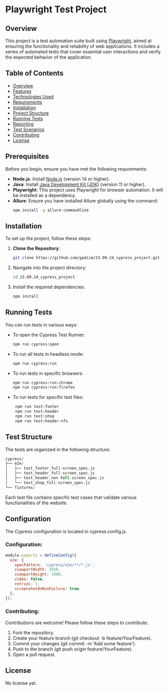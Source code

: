# Playwright Test Project

## Overview

This project is a test automation suite built using [Playwright](https://playwright.dev/), aimed at ensuring the functionality and reliability of web applications. It includes a series of automated tests that cover essential user interactions and verify the expected behavior of the application.

## Table of Contents
- [Overview](#overview)
- [Features](#features)
- [Technologies Used](#technologies-used)
- [Requirements](#requirements)
- [Installation](#installation)
- [Project Structure](#project-structure)
- [Running Tests](#running-tests)
- [Reporting](#reporting)
- [Test Scenarios](#test-scenarios)
- [Contributing](#contributing)
- [License](#license)


## Prerequisites

Before you begin, ensure you have met the following requirements:

- **Node.js**: Install [Node.js](https://nodejs.org/) (version 14 or higher).
- **Java**: Install [Java Development Kit (JDK)](https://www.oracle.com/java/technologies/javase/jdk23-archive-downloads.html) (version 11 or higher).
- **Playwright**: This project uses Playwright for browser automation. It will be installed as a dependency.
- **Allure**: Ensure you have installed Allure globally using the command:
  ```bash
  npm install -g allure-commandline

## Installation

To set up the project, follow these steps:

1. **Clone the Repository**:
   ```bash
   git clone https://github.com/gadiim/23.09.24_cypress_project.git
   ```
2. Navigate into the project directory:
   ```bash
   cd 23.09.24_cypress_project
   ```
3. Install the required dependencies:
   ```bash
   npm install
   ```

## Running Tests

You can run tests in various ways:

- To open the Cypress Test Runner:
   ```bash
   npm run cypress:open
   ```
- To run all tests in headless mode:  
   ```bash
   npm run cypress:run
   ```
- To run tests in specific browsers:
   ```bash
   npm run cypress:run:chrome
   npm run cypress:run:firefox
   ```
- To run tests for specific test files:
  ```bash
   npm run test:footer
   npm run test:header
   npm run test:shop
   npm run test:header-nfs
   ```
## Test Structure

The tests are organized in the following structure:
   ```sql
   cypress/
├── e2e/
│   ├── test_footer_full-screen_spec.js
│   ├── test_header_full-screen_spec.js
│   ├── test_header_non-full-screen_spec.js
│   └── test_shop_full-screen_spec.js
└── fixtures/
   ```
Each test file contains specific test cases that validate various functionalities of the website.

## Configuration

The Cypress configuration is located in cypress.config.js. 

### Configuration:
```javascript
module.exports = defineConfig({
  e2e: {
    specPattern: 'cypress/e2e/**/*.js',
    viewportWidth: 1920,
    viewportHeight: 1080,
    video: false,
    retries: 1,
    screenshotOnRunFailure: true,
  },
});
```
### Contributing:

Contributions are welcome! Please follow these steps to contribute:

1. Fork the repository.
2. Create your feature branch (git checkout -b feature/YourFeature).
3. Commit your changes (git commit -m 'Add some feature').
4. Push to the branch (git push origin feature/YourFeature).
5. Open a pull request.

 ## License

 No license yet.
